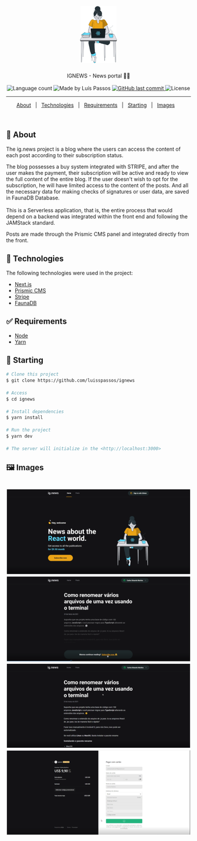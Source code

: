 <h1 align="center">

<img src="https://raw.githubusercontent.com/luisspassos/ignews/main/public/images/avatar.svg" alt="ignews" width="100px"/>

</h1>

<p align="center">
  IGNEWS - News portal 📰🚀
  <br>
  <br>

  <img alt="Language count" src="https://img.shields.io/github/repo-size/luisspassos/ignews"/>
  
  <img alt="Made by Luís Passos" src="https://img.shields.io/badge/made%20by-luisspassos-%237519C1">
  
  <a href="https://github.com/luisspassos/ignews/commits/main">
    <img alt="GitHub last commit" src="https://img.shields.io/github/last-commit/luisspassos/ignews">
  </a>

  <img alt="License" src="https://img.shields.io/github/license/luisspassos/ignews">
</p>

---

<p align="center">
  <a href="#dart-about">About</a> &#xa0; | &#xa0; 
  <a href="#rocket-technologies">Technologies</a> &#xa0; | &#xa0;
  <a href="#white_check_mark-requirements">Requirements</a> &#xa0; | &#xa0;
  <a href="#checkered_flag-starting">Starting</a> &#xa0; | &#xa0;
  <a href="#framed_picture-images">Images</a> &#xa0; &#xa0;
</p>

<br>

## :dart: About ##



The ig.news project is a blog where the users can access the content of each post according to their subscription status.

The blog possesses a buy system integrated with STRIPE, and after the user makes the payment, their subscription will be active and ready to view the full content of the entire blog. If the user doesn't wish to opt for the subscription, he will have limited access to the content of the posts. And all the necessary data for making checks of signatures or user data, are saved in FaunaDB Database. 
<br>
<br>
This is a Serverless application, that is, the entire process that would depend on a backend was integrated within the front end and following the JAMStack standard.

Posts are made through the Prismic CMS panel and integrated directly from the front.


## :rocket: Technologies ##

The following technologies were used in the project:

- [Next.js](https://nextjs.org/)
- [Prismic CMS](https://prismic.io/)
- [Stripe](https://stripe.com/)
- [FaunaDB](https://fauna.com/)

## :white_check_mark: Requirements ##

- [Node](https://nodejs.org/en/)
- [Yarn](https://yarnpkg.com/lang/en/)

## :checkered_flag: Starting ##

```bash
# Clone this project
$ git clone https://github.com/luisspassos/ignews

# Access
$ cd ignews

# Install dependencies
$ yarn install

# Run the project
$ yarn dev

# The server will initialize in the <http://localhost:3000>
```
## :framed_picture: Images ##

<h1 align="center">
    <img alt = "Web app" src = "./.github/image-01.png" width = "500px" />
    <img alt = "Web app" src = "./.github/image-02.png" width = "500px" />
    <img alt = "Web app" src = "./.github/image-03.png" width = "500px" />
    <img alt = "Web app" src = "./.github/image-04.png" width = "500px" />
</h1>
